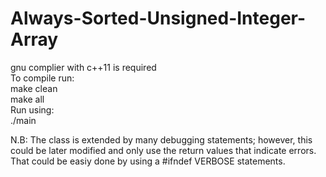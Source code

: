 # Always-Sorted-Unsigned-Integer-Array
gnu complier with c++11 is required <br/>
To compile run: <br/>
    make clean <br/> 
    make all <br/>
Run using: <br/>
    ./main <br/>

N.B: The class is extended by many debugging statements; however,
this could be later modified and only use the return values that
indicate errors. That could be easiy done by using a #ifndef VERBOSE
statements.
